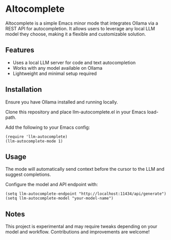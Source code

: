 # AItocomplete

AItocomplete is a simple Emacs minor mode that integrates Ollama via a REST API for autocompletion. It allows users to leverage any local LLM model they choose, making it a flexible and customizable solution.

## Features

* Uses a local LLM server for code and text autocompletion
* Works with any model available on Ollama
* Lightweight and minimal setup required

## Installation

Ensure you have Ollama installed and running locally.

Clone this repository and place llm-autocomplete.el in your Emacs load-path.

Add the following to your Emacs config:

```elisp
(require 'llm-autocomplete)
(llm-autocomplete-mode 1)
```

## Usage

The mode will automatically send context before the cursor to the LLM and suggest completions.

Configure the model and API endpoint with:

```elisp
(setq llm-autocomplete-endpoint "http://localhost:11434/api/generate")
(setq llm-autocomplete-model "your-model-name")
```

## Notes

This project is experimental and may require tweaks depending on your model and workflow. Contributions and improvements are welcome!

